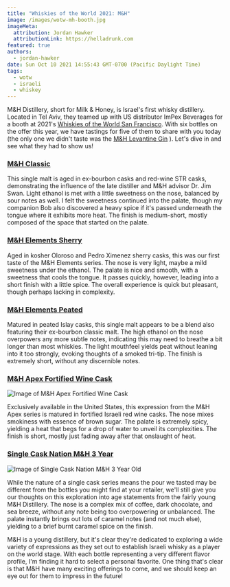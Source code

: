 ```yaml
---
title: "Whiskies of the World 2021: M&H"
image: /images/wotw-mh-booth.jpg
imageMeta:
  attribution: Jordan Hawker
  attributionLink: https://helladrunk.com
featured: true
authors:
  - jordan-hawker
date: Sun Oct 10 2021 14:55:43 GMT-0700 (Pacific Daylight Time)
tags:
  - wotw
  - israeli
  - whiskey
---
```


M&H Distillery, short for Milk & Honey, is Israel's first whisky distillery. Located in 
Tel Aviv, they teamed up with US distributor ImPex Beverages for a booth at 2021's
[Whiskies of the World San Francisco](/whiskies-of-the-world-2021). With six bottles on 
the offer this year, we have tastings for five of them to share with you today (the only 
one we didn't taste was the <a href="https://bit.ly/hdlevantinegintw" target="blank">M&H Levantine Gin</a>
). Let's dive in and see what they had to show us!

### <a href="https://bit.ly/hdmhclassictw" target="blank">M&H Classic</a>

This single malt is aged in ex-bourbon casks and red-wine STR casks, demonstrating the 
influence of the late distiller and M&H advisor Dr. Jim Swan. Light ethanol is met with a 
little sweetness on the nose, balanced by sour notes as well. I felt the sweetness continued 
into the palate, though my companion Bob also discovered a heavy spice if it's passed 
underneath the tongue where it exhibits more heat. The finish is medium-short, mostly 
composed of the space that started on the palate.

### <a href="https://bit.ly/hdmhsherrytw" target="blank">M&H Elements Sherry</a>

Aged in kosher Oloroso and Pedro Ximenez sherry casks, this was our first taste of the
M&H Elements series. The nose is very light, maybe a mild sweetness under the ethanol. 
The palate is nice and smooth, with a sweetness that cools the tongue. It passes quickly, 
however, leading into a short finish with a little spice. The overall experience is quick 
but pleasant, though perhaps lacking in complexity.

### <a href="https://bit.ly/hdmhpeatedtw" target="blank">M&H Elements Peated</a>

Matured in peated Islay casks, this single malt appears to be a blend also featuring their 
ex-bourbon classic malt. The high ethanol on the nose overpowers any more subtle notes, 
indicating this may need to breathe a bit longer than most whiskies. The light mouthfeel 
yields peat without leaning into it too strongly, evoking thoughts of a smoked tri-tip. 
The finish is extremely short, without any discernible notes.

### <a href="https://bit.ly/hdmhapexfortifiedtws" target="blank">M&H Apex Fortified Wine Cask</a>

![Image of M&H Apex Fortified Wine Cask](/images/wotw-mh-apex-fortified.jpg)

Exclusively available in the United States, this expression from the M&H Apex series is 
matured in fortified Israeli red wine casks. The nose mixes smokiness with essence of brown 
sugar. The palate is extremely spicy, yielding a heat that begs for a drop of water 
to unveil its complexities. The finish is short, mostly just fading away after that onslaught 
of heat.

### <a href="https://bit.ly/hdscnmh3ws" target="blank">Single Cask Nation M&H 3 Year</a>

![Image of Single Cask Nation M&H 3 Year Old](/images/wotw-scn-mh-3.jpg)

While the nature of a single cask series means the pour we tasted may be different 
from the bottles you might find at your retailer, we'll still give you our thoughts 
on this exploration into age statements from the fairly young M&H Distillery. The nose 
is a complex mix of coffee, dark chocolate, and sea breeze, without any note being too 
overpowering or unbalanced. The palate instantly brings out lots of caramel notes 
(and not much else), yielding to a brief burnt caramel spice on the finish.

M&H is a young distillery, but it's clear they're dedicated to exploring a wide variety 
of expressions as they set out to establish Israeli whisky as a player on the world stage. 
With each bottle representing a very different flavor profile, I'm finding it hard to 
select a personal favorite. One thing that's clear is that M&H have many exciting offerings 
to come, and we should keep an eye out for them to impress in the future!
